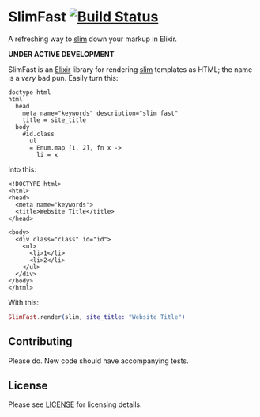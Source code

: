 # SlimFast [![Build Status](https://travis-ci.org/doomspork/slim_fast.png?branch=master)](https://travis-ci.org/doomspork/slim_fast)

A refreshing way to [slim](http://slim-lang.com) down your markup in Elixir.

__UNDER ACTIVE DEVELOPMENT__

SlimFast is an [Elixir](http://elixir-lang.com) library for rendering [slim](http://slim-lang.com) templates as HTML; the name is a _very_ bad pun.  Easily turn this:

```slim
doctype html
html
  head
    meta name="keywords" description="slim fast"
    title = site_title
  body
    #id.class
      ul
      = Enum.map [1, 2], fn x ->
        li = x
```

Into this:

```erb
<!DOCTYPE html>
<html>
<head>
  <meta name="keywords">
  <title>Website Title</title>
</head>

<body>
  <div class="class" id="id">
    <ul>
      <li>1</li>
      <li>2</li>
    </ul>
  </div>
</body>
</html>
```

With this:

```elixir
SlimFast.render(slim, site_title: "Website Title")
```

## Contributing

Please do.  New code should have accompanying tests.

## License

Please see [LICENSE](https://github.com/doomspork/slim_fast/blob/master/LICENSE) for licensing details.
